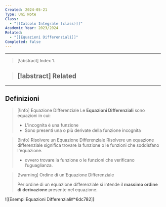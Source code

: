 ```yaml
---
Created: 2024-05-21
Type: Uni Note
Class:
  - "[[Calcolo Integrale (class)]]"
Academic Year: 2023/2024
Related:
  - "[[Equazioni Differenziali]]"
Completed: false
---
```

---

>[!abstract] Index
>1. 

>[!abstract] Related
>- 

---
## Definizioni

>[!info] Equazione Differenziale
>Le **Equazioni Differenziali** sono equazioni in cui:
>- L'incognita è una funzione
>- Sono presenti una o più derivate della funzione incognita

>[!info] Risolvere un Equazione Differenziale
>Risolvere un equazione differenziale significa trovare la funzione o le funzioni che soddisfano l'equazione.
>- ovvero trovare la funzione o le funzioni che verificano l’uguaglianza.

>[!warning] Ordine di un'Equazione Differenziale
>
>Per ordine di un equazione differenziale si intende il **massimo ordine di derivazione** presente nel equazione.

![[Esempi Equazioni Differenziali#^6dc782]]



